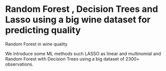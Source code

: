 # Random Forest , Decision Trees and Lasso using a big wine dataset for predicting quality
Random Forest in wine quality

We introduce some ML methods such LASSO as linear and multinomial and Random Forest with Decision Trees using a big dataset of 2300+ observations.
